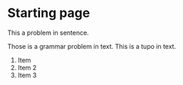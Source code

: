 # Starting page

This a problem in sentence.

Those is a grammar problem in text.
This is a tupo in text.

1. Item
3. Item 2
5. Item 3

